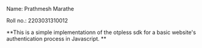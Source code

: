 Name: Prathmesh Marathe

Roll no.: 2203031310012

**This is a simple implementationn of the otpless sdk for a basic website's authentication process in Javascript. **
